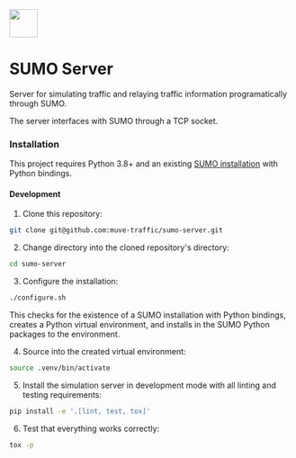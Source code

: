 <img src="https://drive.google.com/uc?id=1DbOz3wWzPobyg11mDMITEp5FIcfRnZTw" height=50px />

# SUMO Server
Server for simulating traffic and relaying traffic information programatically through SUMO.

The server interfaces with SUMO through a TCP socket.

### Installation
This project requires Python 3.8+ and an existing [SUMO installation](https://sumo.dlr.de/docs/Downloads.php) with Python bindings.

#### Development
1. Clone this repository:
```bash
git clone git@github.com:muve-traffic/sumo-server.git
```

2. Change directory into the cloned repository's directory:
```bash
cd sumo-server
```

3. Configure the installation:
```bash
./configure.sh
```
This checks for the existence of a SUMO installation with Python bindings, creates a Python virtual environment, and installs in the SUMO Python packages to the environment.

4. Source into the created virtual environment:
```bash
source .venv/bin/activate
```

5. Install the simulation server in development mode with all linting and testing requirements:
```bash
pip install -e '.[lint, test, tox]'
```

6. Test that everything works correctly:
```bash
tox -p
```
